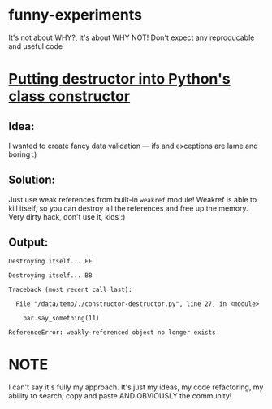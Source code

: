 # funny-experiments
It's not about WHY?, it's about WHY NOT! Don't expect any reproducable and useful code


# [Putting destructor into Python's class constructor](https://github.com/skelly37/funny-experiments/blob/main/constructor-destructor.py)
## Idea:
I wanted to create fancy data validation — ifs and exceptions are lame and boring :) 
## Solution:
Just use weak references from built-in `weakref` module! Weakref is able to kill itself, so you can destroy all the references and free up the memory. Very dirty hack, don't use it, kids :)

## Output:
`Destroying itself... FF`

`Destroying itself... BB`

`Traceback (most recent call last):`

`  File "/data/temp/./constructor-destructor.py", line 27, in <module>`

`    bar.say_something(11)`

`ReferenceError: weakly-referenced object no longer exists`

# NOTE
I can't say it's fully my approach. It's just my ideas, my code refactoring, my ability to search, copy and paste AND OBVIOUSLY the community!
